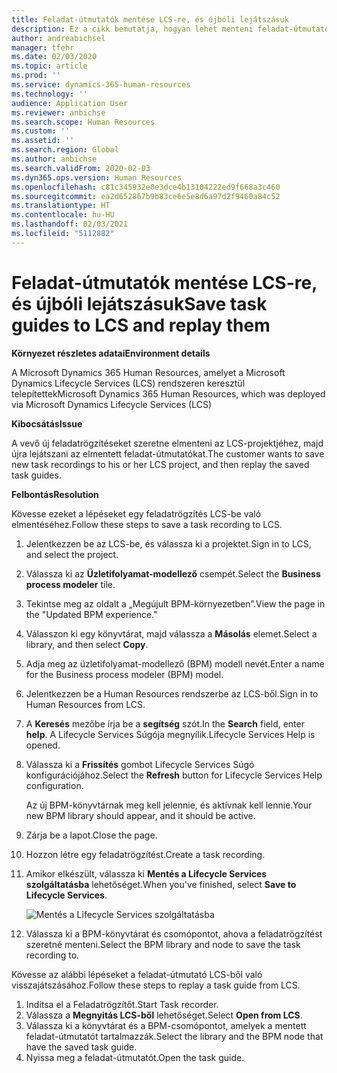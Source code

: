 ```yaml
---
title: Feladat-útmutatók mentése LCS-re, és újbóli lejátszásuk
description: Ez a cikk bemutatja, hogyan lehet menteni feladat-útmutatókat a Microsoft Dynamics Lifecycle Services (LCS) szolgáltatásba, majd ezután újra lejátszani őket.
author: andreabichsel
manager: tfehr
ms.date: 02/03/2020
ms.topic: article
ms.prod: ''
ms.service: dynamics-365-human-resources
ms.technology: ''
audience: Application User
ms.reviewer: anbichse
ms.search.scope: Human Resources
ms.custom: ''
ms.assetid: ''
ms.search.region: Global
ms.author: anbichse
ms.search.validFrom: 2020-02-03
ms.dyn365.ops.version: Human Resources
ms.openlocfilehash: c81c345932e0e3dce4b13104222ed9f668a3c460
ms.sourcegitcommit: ea2d652867b9b83ce6e5e8d6a97d2f9460a84c52
ms.translationtype: HT
ms.contentlocale: hu-HU
ms.lasthandoff: 02/03/2021
ms.locfileid: "5112882"
---
```

# <a name="save-task-guides-to-lcs-and-replay-them"></a><span data-ttu-id="64b6f-103">Feladat-útmutatók mentése LCS-re, és újbóli lejátszásuk</span><span class="sxs-lookup"><span data-stu-id="64b6f-103">Save task guides to LCS and replay them</span></span>

<span data-ttu-id="64b6f-104">**Környezet részletes adatai**</span><span class="sxs-lookup"><span data-stu-id="64b6f-104">**Environment details**</span></span> 

<span data-ttu-id="64b6f-105">A Microsoft Dynamics 365 Human Resources, amelyet a Microsoft Dynamics Lifecycle Services (LCS) rendszeren keresztül telepítettek</span><span class="sxs-lookup"><span data-stu-id="64b6f-105">Microsoft Dynamics 365 Human Resources, which was deployed via Microsoft Dynamics Lifecycle Services (LCS)</span></span>

<span data-ttu-id="64b6f-106">**Kibocsátás**</span><span class="sxs-lookup"><span data-stu-id="64b6f-106">**Issue**</span></span>

<span data-ttu-id="64b6f-107">A vevő új feladatrögzítéseket szeretne elmenteni az LCS-projektjéhez, majd újra lejátszani az elmentett feladat-útmutatókat.</span><span class="sxs-lookup"><span data-stu-id="64b6f-107">The customer wants to save new task recordings to his or her LCS project, and then replay the saved task guides.</span></span>

<span data-ttu-id="64b6f-108">**Felbontás**</span><span class="sxs-lookup"><span data-stu-id="64b6f-108">**Resolution**</span></span>

<span data-ttu-id="64b6f-109">Kövesse ezeket a lépéseket egy feladatrögzítés LCS-be való elmentéséhez.</span><span class="sxs-lookup"><span data-stu-id="64b6f-109">Follow these steps to save a task recording to LCS.</span></span>

1. <span data-ttu-id="64b6f-110">Jelentkezzen be az LCS-be, és válassza ki a projektet.</span><span class="sxs-lookup"><span data-stu-id="64b6f-110">Sign in to LCS, and select the project.</span></span>
2. <span data-ttu-id="64b6f-111">Válassza ki az **Üzletifolyamat-modellező** csempét.</span><span class="sxs-lookup"><span data-stu-id="64b6f-111">Select the **Business process modeler** tile.</span></span>
3. <span data-ttu-id="64b6f-112">Tekintse meg az oldalt a „Megújult BPM-környezetben”.</span><span class="sxs-lookup"><span data-stu-id="64b6f-112">View the page in the "Updated BPM experience."</span></span>
4. <span data-ttu-id="64b6f-113">Válasszon ki egy könyvtárat, majd válassza a **Másolás** elemet.</span><span class="sxs-lookup"><span data-stu-id="64b6f-113">Select a library, and then select **Copy**.</span></span>
5. <span data-ttu-id="64b6f-114">Adja meg az üzletifolyamat-modellező (BPM) modell nevét.</span><span class="sxs-lookup"><span data-stu-id="64b6f-114">Enter a name for the Business process modeler (BPM) model.</span></span>
6. <span data-ttu-id="64b6f-115">Jelentkezzen be a Human Resources rendszerbe az LCS-ből.</span><span class="sxs-lookup"><span data-stu-id="64b6f-115">Sign in to Human Resources from LCS.</span></span>
7. <span data-ttu-id="64b6f-116">A **Keresés** mezőbe írja be a **segítség** szót.</span><span class="sxs-lookup"><span data-stu-id="64b6f-116">In the **Search** field, enter **help**.</span></span> <span data-ttu-id="64b6f-117">A Lifecycle Services Súgója megnyílik.</span><span class="sxs-lookup"><span data-stu-id="64b6f-117">Lifecycle Services Help is opened.</span></span>
8. <span data-ttu-id="64b6f-118">Válassza ki a **Frissítés** gombot Lifecycle Services Súgó konfigurációjához.</span><span class="sxs-lookup"><span data-stu-id="64b6f-118">Select the **Refresh** button for Lifecycle Services Help configuration.</span></span>

    <span data-ttu-id="64b6f-119">Az új BPM-könyvtárnak meg kell jelennie, és aktívnak kell lennie.</span><span class="sxs-lookup"><span data-stu-id="64b6f-119">Your new BPM library should appear, and it should be active.</span></span>

9. <span data-ttu-id="64b6f-120">Zárja be a lapot.</span><span class="sxs-lookup"><span data-stu-id="64b6f-120">Close the page.</span></span>
10. <span data-ttu-id="64b6f-121">Hozzon létre egy feladatrögzítést.</span><span class="sxs-lookup"><span data-stu-id="64b6f-121">Create a task recording.</span></span>
11. <span data-ttu-id="64b6f-122">Amikor elkészült, válassza ki **Mentés a Lifecycle Services szolgáltatásba** lehetőséget.</span><span class="sxs-lookup"><span data-stu-id="64b6f-122">When you've finished, select **Save to Lifecycle Services**.</span></span>

    ![Mentés a Lifecycle Services szolgáltatásba](media/task-guides.png)

12. <span data-ttu-id="64b6f-124">Válassza ki a BPM-könyvtárat és csomópontot, ahova a feladatrögzítést szeretné menteni.</span><span class="sxs-lookup"><span data-stu-id="64b6f-124">Select the BPM library and node to save the task recording to.</span></span>

<span data-ttu-id="64b6f-125">Kövesse az alábbi lépéseket a feladat-útmutató LCS-ből való visszajátszásához.</span><span class="sxs-lookup"><span data-stu-id="64b6f-125">Follow these steps to replay a task guide from LCS.</span></span>

1. <span data-ttu-id="64b6f-126">Indítsa el a Feladatrögzítőt.</span><span class="sxs-lookup"><span data-stu-id="64b6f-126">Start Task recorder.</span></span>
2. <span data-ttu-id="64b6f-127">Válassza a **Megnyitás LCS-ből** lehetőséget.</span><span class="sxs-lookup"><span data-stu-id="64b6f-127">Select **Open from LCS**.</span></span>
3. <span data-ttu-id="64b6f-128">Válassza ki a könyvtárat és a BPM-csomópontot, amelyek a mentett feladat-útmutatót tartalmazzák.</span><span class="sxs-lookup"><span data-stu-id="64b6f-128">Select the library and the BPM node that have the saved task guide.</span></span>
4. <span data-ttu-id="64b6f-129">Nyissa meg a feladat-útmutatót.</span><span class="sxs-lookup"><span data-stu-id="64b6f-129">Open the task guide.</span></span>
